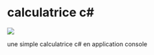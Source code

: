 # calculatrice c#
<img src="https://visitor-badge.glitch.me/badge?page_id=SeenKid.calculatrice" />

une simple calculatrice c# en application console 
